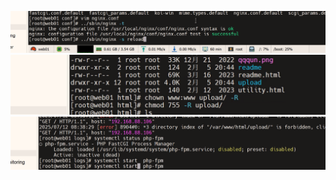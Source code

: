 ![image.png](https://raw.githubusercontent.com/youtubhexo/obsition-images-zhangwangyan/main/20250712083725.png)
![image.png](https://raw.githubusercontent.com/youtubhexo/obsition-images-zhangwangyan/main/20250712083846.png)
![image.png](https://raw.githubusercontent.com/youtubhexo/obsition-images-zhangwangyan/main/20250712083923.png)
